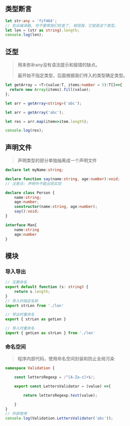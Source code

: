 <!-- 
title: 42-TypeScript入门
sort: 
--> 

## 类型断言

```typescript
let str:any = 'fzf404';
// 告诉编译器, 你不要帮我们检查了, 相信我，它就是这个类型。
let len = (str as string).length;
console.log(len);
```

## 泛型

> 用来弥补any没有语法提示和报错的缺点。
>
> 最开始不指定类型，后面根据我们传入的类型确定类型。

```typescript
let getArray = <T>(value:T, items:number = 5):T[]=>{
  return new Array(items).fill(value);
};

let arr = getArray<string>('abc');

let arr = getArray('abc');

let res = arr.map(item=>item.length);

console.log(res);
```

## 声明文件

> 声明类型的部分单独抽离成一个声明文件

```typescript
declare let myName:string;

declare function say(name:string, age:number):void;
// 注意点: 声明中不能出现实现

declare class Person {
    name:string;
    age:number;
    constructor(name:string, age:number);
    say():void;
}

interface Man{
    name:string
    age:number
}
```

## 模块

### 导入导出

```typescript
// 无需命名
export default function (s: string) {
    return s.length;
}
// 导入时指定名称
import strLen from './len'

// 导出时重命名
export { strLen as getLen }

// 导入时重命名
import { getLen as strLen } from './len'
```

### 命名空间

> 程序内部代码，使用命名空间封装和防止全局污染

```typescript
namespace Validation {

    const lettersRegexp = /^[A-Za-z]+$/;

    export const LettersValidator = (value) =>{

        return lettersRegexp.test(value);

    }
}
// 外部使用
console.log(Validation.LettersValidator('abc'));
```

